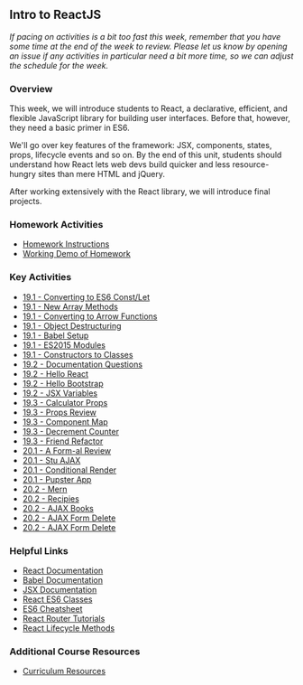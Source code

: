 ## Intro to ReactJS

_If pacing on activities is a bit too fast this week, remember that you have
some time at the end of the week to review. Please let us know by opening
an issue if any activities in particular need a bit more time, so we can
adjust the schedule for the week._

### Overview

This week, we will introduce students to React, a declarative, efficient, and flexible JavaScript library for building user interfaces. Before that, however,
they need a basic primer in ES6.

We'll go over key features of the framework: JSX, components, states, props, lifecycle events and so on. By the end of this unit, students should understand how React lets web devs build quicker and less resource-hungry sites than mere HTML and jQuery.

After working extensively with the React library, we will introduce final projects.

### Homework Activities

* [Homework Instructions](../../../01-Class-Content/20-react/02-Homework/Instructions/homework_instructions.md)
* [Working Demo of Homework](https://react-is-awesome.herokuapp.com/)

### Key Activities

* [19.1 - Converting to ES6 Const/Let](../../../01-Class-Content/19-react/01-Activities/103-Stu_RedoWarmup)
* [19.1 - New Array Methods](../../../01-Class-Content/19-react/01-Activities/106-Stu_Arrays)
* [19.1 - Converting to Arrow Functions](../../../01-Class-Content/19-react/01-Activities/108-Stu_ArrowArrays)
* [19.1 - Object Destructuring](../../../01-Class-Content/19-react/01-Activities/109-Stu_ObjDestruct)
* [19.1 - Babel Setup](../../../01-Class-Content/19-react/01-Activities/110-Stu_BabelSetup)
* [19.1 - ES2015 Modules](../../../01-Class-Content/19-react/01-Activities/112-Stu_ES2015Modules)
* [19.1 - Constructors to Classes](../../../01-Class-Content/19-react/01-Activities/114-Stu_ConstructorsToClasses)
* [19.2 - Documentation Questions](../../../01-Class-Content/19-react/01-Activities/01-Stu_DocumentationQuestions)
* [19.2 - Hello React](../../../01-Class-Content/19-react/01-Activities/02-Stu_HelloReact)
* [19.2 - Hello Bootstrap](../../../01-Class-Content/19-react/01-Activities/05-Stu_HelloBootstrap)
* [19.2 - JSX Variables](../../../01-Class-Content/19-react/01-Activities/07-Stu_JSXVariables)
* [19.3 - Calculator Props](../../../01-Class-Content/19-react/01-Activities/11-Stu_PropsCalculator)
* [19.3 - Props Review](../../../01-Class-Content/19-react/01-Activities/12-Stu_PropsReview)
* [19.3 - Component Map](../../../01-Class-Content/19-react/01-Activities/13-Stu_ComponentMap)
* [19.3 - Decrement Counter](../../../01-Class-Content/19-react/01-Activities/15-Stu_DecrementCounter)
* [19.3 - Friend Refactor](../../../01-Class-Content/19-react/01-Activities/16-Stu_FriendRefactor)
* [20.1 - A Form-al Review](../../../01-Class-Content/20-react/01-Activities/01-Stu_FormalReview)
* [20.1 - Stu AJAX](../../../01-Class-Content/20-react/01-Activities/03-Stu_AJAX)
* [20.1 - Conditional Render](../../../01-Class-Content/20-react/01-Activities/04-Stu_ConditionalRender)
* [20.1 - Pupster App](../../../01-Class-Content/20-react/01-Activities/06-Stu_PupsterApp)
* [20.2 - Mern](../../../01-Class-Content/20-react/01-Activities/07-Ins_Mern)
* [20.2 - Recipies](../../../01-Class-Content/20-react/01-Activities/08-Stu_Recipies)
* [20.2 - AJAX Books](../../../01-Class-Content/20-react/01-Activities/09-Stu_AJAXBooks)
* [20.2 - AJAX Form Delete](../../../01-Class-Content/20-react/01-Activities/10-Stu_AJAXFormDelete)
* [20.2 - AJAX Form Delete](../../../01-Class-Content/20-react/01-Activities/11-Stu_ReactRouter)

### Helpful Links

* [React Documentation](https://facebook.github.io/react/docs/getting-started.html)
* [Babel Documentation](https://babeljs.io/docs/setup/#installation)
* [JSX Documentation](https://facebook.github.io/react/docs/jsx-in-depth.html)
* [React ES6 Classes](https://facebook.github.io/react/docs/reusable-components.html#es6-classes)
* [ES6 Cheatsheet](https://github.com/DrkSephy/es6-cheatsheet)
* [React Router Tutorials](https://github.com/ReactTraining/react-router/tree/master/docs)
* [React Lifecycle Methods](https://levelup.gitconnected.com/componentdidmakesense-react-lifecycle-explanation-393dcb19e459)

### Additional Course Resources

* [Curriculum Resources](https://github.com/coding-boot-camp/curriculum-resources)
